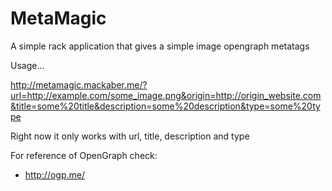 # MetaMagic
A simple rack application that gives a simple image opengraph metatags

Usage...

http://metamagic.mackaber.me/?url=http://example.com/some_image.png&origin=http://origin_website.com&title=some%20title&description=some%20description&type=some%20type

Right now it only works with url, title, description and type

For reference of OpenGraph check:
- http://ogp.me/